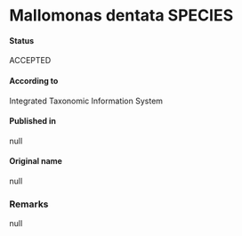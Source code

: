 Mallomonas dentata SPECIES
=======

#### Status
ACCEPTED

#### According to
Integrated Taxonomic Information System

#### Published in
null

#### Original name
null

### Remarks
null